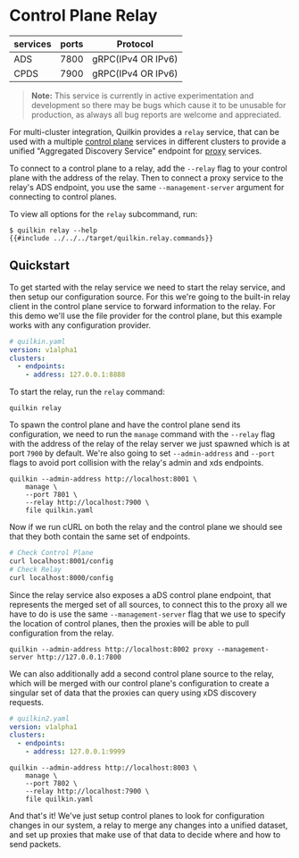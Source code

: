 # Control Plane Relay

| services | ports | Protocol           |
|----------|-------|--------------------|
| ADS      | 7800  | gRPC(IPv4 OR IPv6) |
| CPDS     | 7900  | gRPC(IPv4 OR IPv6) |

> **Note:** This service is currently in active experimentation and development
  so there may be bugs which cause it to be unusable  for production, as always
  all bug reports are welcome and appreciated. 

For multi-cluster integration, Quilkin provides a `relay` service, that can be
used with a multiple [control plane](./xds.md) services in different clusters to
provide a unified "Aggregated Discovery Service" endpoint for [proxy](./proxy.md)
services.

To connect to a control plane to a relay, add the `--relay` flag to your control
plane with the address of the relay. Then to connect a proxy service to the
relay's ADS endpoint, you use the same `--management-server` argument for
connecting to control planes.

To view all options for the `relay` subcommand, run:

```shell
$ quilkin relay --help
{{#include ../../../target/quilkin.relay.commands}}
```

## Quickstart
To get started with the relay service we need to start the relay service, and
then setup our configuration source. For this we're going to the built-in
relay client in the control plane service to forward information to the relay.
For this demo we'll use the file provider for the control plane, but this
example works with any configuration provider.

```yaml
# quilkin.yaml
version: v1alpha1
clusters:
  - endpoints:
    - address: 127.0.0.1:8888
```

To start the relay, run the `relay` command:

```
quilkin relay 
```

To spawn the control plane and have the control plane send its configuration,
we need to run the `manage` command with the `--relay` flag with the address
of the relay of the relay server we just spawned which is at port `7900` by
default. We're also going to set `--admin-address` and `--port` flags to avoid
port collision with the relay's admin and xds endpoints.

```
quilkin --admin-address http://localhost:8001 \
    manage \
    --port 7801 \
    --relay http://localhost:7900 \
    file quilkin.yaml
```

Now if we run cURL on both the relay and the control plane we should see that
they both contain the same set of endpoints.

```bash
# Check Control Plane
curl localhost:8001/config
# Check Relay
curl localhost:8000/config
```

Since the relay service also exposes a aDS control plane endpoint, that
represents the merged set of all sources, to connect this to the proxy all we
have to do is use the same `--management-server` flag that we use to specify
the location of control planes, then the proxies will be able to pull
configuration from the relay.

```
quilkin --admin-address http://localhost:8002 proxy --management-server http://127.0.0.1:7800
```

We can also additionally add a second control plane source to the relay, which
will be merged with our control plane's configuration to create a singular
set of data that the proxies can query using xDS discovery requests.

```yaml
# quilkin2.yaml
version: v1alpha1
clusters:
  - endpoints:
    - address: 127.0.0.1:9999
```

```
quilkin --admin-address http://localhost:8003 \
    manage \
    --port 7802 \
    --relay http://localhost:7900 \
    file quilkin.yaml
```

And that's it! We've just setup control planes to look for configuration changes
in our system, a relay to merge any changes into a unified dataset, and set up
proxies that make use of that data to decide where and how to send packets.

